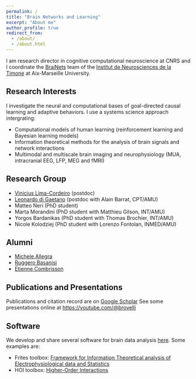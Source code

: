 ```yaml
---
permalink: /
title: "Brain Networks and Learning"
excerpt: "About me"
author_profile: true
redirect_from: 
  - /about/
  - /about.html
---
```


I am research director in cognitive computational neuroscience at CNRS and I coordinate the [BraiNets](https://www.int.univ-amu.fr/recherche-int/equipes/brainets) team of the [Institut de Neurosciences de la Timone](https://www.int.univ-amu.fr/) at Aix-Marseille University.

Research Interests
------
I investigate the neural and computational bases of goal-directed causal learning and adaptive behaviors. 
I use a systems science approach intergrating:
- Computational models of human learning (reinforcement learning and Bayesian learning models)
- Information theoretical methods for the analysis of brain signals and network interactions
- Multimodal and multiscale brain imaging and neurophysiology (MUA, intracranial EEG, LFP, MEG and fMRI)

Research Group
------
- [Vinicius Lima-Cordeiro](https://scholar.google.com/citations?user=sCOvJfkAAAAJ&hl=fr) (postdoc)
- [Leonardo di Gaetano](https://leonardodigaetano.github.io/) (postdoc with Alain Barrat, CPT/AMU)
- Matteo Neri (PhD student)
- Marta Morandini (PhD student with Matthieu Gilson, INT/AMU)
- Yorgos Bardanikas (PhD student with Thomas Brochier, INT/AMU)
- Nicole Kolodziej (PhD student with Lorenzo Fontolan, INMED/AMU)

Alumni
------
- [Michele Allegra](https://micheleallegra.github.io/)
- [Ruggero Basanisi](https://scholar.google.com/citations?user=7KAqCgMAAAAJ&hl=it)
- [Etienne Combrisson](https://etiennecmb.github.io/)

Publications and Presentations
------
Publications and citation record are on [Google Scholar](https://scholar.google.fr/citations?user=vsskO0AAAAAJ&hl=en)
See some presentations online at https://youtube.com/@brovelli

Software
------
We develop and share several software for brain data analysis [here](https://brainets.github.io/software.html). Some examples are:
- Frites toolbox: [Framework for Information Theoretical analysis of Electrophysiological data and Statistics](https://brainets.github.io/frites/)
- HOI toolbox: [Higher-Order Interactions](https://brainets.github.io/hoi/)
